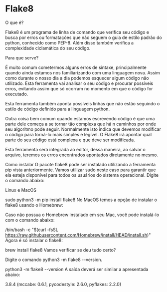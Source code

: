 # Flake8
O que é?

Flake8 é um programa de linha de comando que verifica seu código e busca por erros ou formatações que não seguem o guia de estilo padrão do python, conhecido como PEP-8. Além disso também verifica a complexidade ciclamática do seu código.

Para que serve?

É muito comum cometermos alguns erros de sintaxe, principalmente quando ainda estamos nos familiarizando com uma linguagem nova. Assim como durante o nosso dia a dia podemos esquecer algum código não utilizado. Esta ferramenta vai analisar o seu código e procurar possíveis erros, evitando assim que só ocorram no momento em que o código for executado.

Esta ferramenta também aponta possíveis linhas que não estão seguindo o estilo de código definido para a linguagem python.

Outra coisa bem comum quando estamos escrevendo código é que uma parte dele começa a se tornar tão complexa que há n caminhos por onde seu algoritmo pode seguir. Normalmente isto indica que devemos modificar o código para torná-lo mais simples e legível. O Flake8 irá apontar qual parte do seu código está complexa e que deve ser modificada.

Esta ferramenta será integrada ao editor, dessa maneira, ao salvar o arquivo, teremos os erros encontrados apontados diretamente no mesmo.

Como instalar
O pacote flake8 pode ser instalado utilizando a ferramenta pip vista anteriormente. Vamos utilizar sudo neste caso para garantir que ela esteja disponível para todos os usuários do sistema operacional. Digite o comando abaixo:

Linux e MacOS

sudo python3 -m pip install flake8
No MacOS temos a opção de instalar o flake8 usando o Homebrew:

Caso não possua o Homebrew instalado em seu Mac, você pode instalá-lo com o comando abaixo:


/bin/bash -c "$(curl -fsSL https://raw.githubusercontent.com/Homebrew/install/HEAD/install.sh)"
Agora é só instalar o flake8:


brew install flake8
Vamos verificar se deu tudo certo?

Digite o comando python3 -m flake8 --version.


python3 -m flake8 --version
A saída deverá ser similar a apresentada abaixo:

3.8.4 (mccabe: 0.6.1, pycodestyle: 2.6.0, pyflakes: 2.2.0)